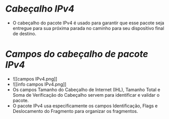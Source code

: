 # *Cabeçalho IPv4*

- O cabeçalho do pacote IPv4 é usado para garantir que esse pacote seja entregue para sua próxima parada no caminho para seu dispositivo final de destino.

# *Campos do cabeçalho de pacote IPv4*

- ![[campos IPv4.png]]
- ![[info campos IPv4.png]]
- Os campos Tamanho do Cabeçalho de Internet (IHL), Tamanho Total e Soma de Verificação do Cabeçalho servem para identificar e validar o pacote.
- O pacote IPv4 usa especificamente os campos Identificação, Flags e Deslocamento do Fragmento para organizar os fragmentos.

